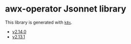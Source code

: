 # awx-operator Jsonnet library

This library is generated with [`k8s`](https://github.com/jsonnet-libs/k8s).

- [v2.14.0](v2.14.0/README.md)
- [v2.13.1](v2.13.1/README.md)
